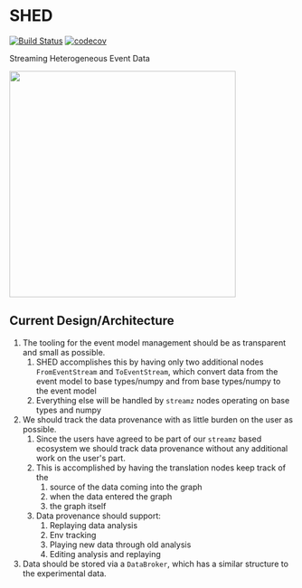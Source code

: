 # SHED
[![Build Status](https://app.travis-ci.com/st3107/SHED.svg?branch=master)](https://app.travis-ci.com/st3107/SHED)
[![codecov](https://codecov.io/gh/xpdAcq/SHED/branch/master/graph/badge.svg)](https://codecov.io/gh/xpdAcq/SHED)

Streaming Heterogeneous Event Data

<img src="https://github.com/xpdAcq/SHED/blob/master/examples/mystream.png" style="width: 400px;"/>


## Current Design/Architecture
1. The tooling for the event model management should be as transparent and
small as possible.
   1. SHED accomplishes this by having only two additional nodes 
   ``FromEventStream`` and ``ToEventStream``, which convert data from the 
   event model to base types/numpy and from base types/numpy to the event model
   1. Everything else will be handled by ``streamz`` nodes operating on base
   types and numpy
1. We should track the data provenance with as little burden on the user
as possible.
   1. Since the users have agreed to be part of our ``streamz`` based
   ecosystem we should track data provenance without any additional work on
   the user's part.
   1. This is accomplished by having the translation nodes keep track of the 
      1. source of the data coming into the graph
      1. when the data entered the graph
      1. the graph itself
   1. Data provenance should support:
      1. Replaying data analysis
      1. Env tracking
      1. Playing new data through old analysis
      1. Editing analysis and replaying
1. Data should be stored via a `DataBroker`, which has a similar structure
to the experimental data.
